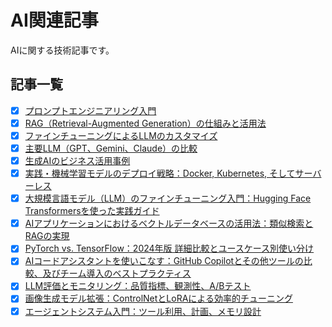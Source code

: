 # AI関連記事

AIに関する技術記事です。

## 記事一覧

- [x] [プロンプトエンジニアリング入門](/ai/01-prompt-engineering-basics)
- [x] [RAG（Retrieval-Augmented Generation）の仕組みと活用法](/ai/02-rag-mechanism-and-utilization)
- [x] [ファインチューニングによるLLMのカスタマイズ](/ai/03-fine-tuning-llm-customization)
- [x] [主要LLM（GPT、Gemini、Claude）の比較](/ai/04-major-llm-comparison)
- [x] [生成AIのビジネス活用事例](/ai/05-generative-ai-business-cases)
- [x] [実践・機械学習モデルのデプロイ戦略：Docker, Kubernetes, そしてサーバーレス](/ai/06-ml-model-deployment-strategies)
- [x] [大規模言語モデル（LLM）のファインチューニング入門：Hugging Face Transformersを使った実践ガイド](/ai/07-llm-fine-tuning-with-hugging-face)
- [x] [AIアプリケーションにおけるベクトルデータベースの活用法：類似検索とRAGの実現](/ai/08-vector-db-for-ai-applications)
- [x] [PyTorch vs. TensorFlow：2024年版 詳細比較とユースケース別使い分け](/ai/09-pytorch-vs-tensorflow-2024)
- [x] [AIコードアシスタントを使いこなす：GitHub Copilotとその他ツールの比較、及びチーム導入のベストプラクティス](/ai/10-mastering-ai-code-assistants)
- [x] [LLM評価とモニタリング：品質指標、観測性、A/Bテスト](/ai/11-llm-evaluation-and-observability)
- [x] [画像生成モデル拡張：ControlNetとLoRAによる効率的チューニング](/ai/12-controlnet-lora-efficient-tuning)
- [x] [エージェントシステム入門：ツール利用、計画、メモリ設計](/ai/13-agent-systems-introduction)
